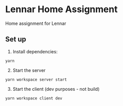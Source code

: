 # Lennar Home Assignment

Home assignment for Lennar

## Set up

1. Install dependencies:
```
yarn
```
2. Start the server
```
yarn workspace server start
```
3. Start the client (dev purposes - not build)
```
yarn workspace client dev
```

